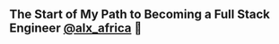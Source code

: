## The Start of My Path to Becoming a Full Stack Engineer [@alx_africa](https://twitter.com/alx_africa) :rocket:

